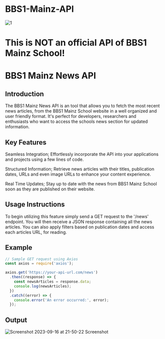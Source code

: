 # BBS1-Mainz-API

![1](https://github.com/as-squirrel/BBS1-Mainz-API/assets/114065413/99d8fada-5c11-4573-9301-21eeb24175a3)


# This is NOT an official API of BBS1 Mainz School!


# BBS1 Mainz News API



## Introduction
The BBS1 Mainz News API is an tool that allows you to fetch the most recent news articles, from the BBS1 Mainz School website in a well organized and user friendly format. It's perfect for developers, researchers and enthusiasts who want to access the schools news section for updated information.

## Key Features
Seamless Integration; Effortlessly incorporate the API into your applications and projects using a few lines of code.

Structured Information; Retrieve news articles with their titles, publication dates, URLs and even image URLs to enhance your content experience.

Real Time Updates; Stay up to date with the news from BBS1 Mainz School soon as they are published on their website.

## Usage Instructions
To begin utilizing this feature simply send a GET request to the '/news' endpoint. You will then receive a JSON response containing all the news articles. You can also apply filters based on publication dates and access each articles URL, for reading.

## Example

```javascript
// Sample GET request using Axios
const axios = require('axios');

axios.get('https://your-api-url.com/news')
  .then((response) => {
    const newsArticles = response.data;
    console.log(newsArticles);
  })
  .catch((error) => {
    console.error('An error occurred:', error);
  });

```
## Output
![Screenshot 2023-09-16 at 21-50-22 Screenshot](https://github.com/as-squirrel/BBS1-Mainz-API/assets/114065413/ed35609c-0f57-49a7-a62e-ee61e06c0794)
